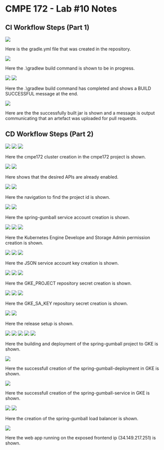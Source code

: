 # CMPE 172 - Lab #10 Notes

## CI Workflow Steps (Part 1)
![](../screenshots/gradle-yml.png)

Here is the gradle.yml file that was created in the repository.

![](../screenshots/build-in-progress.png)

Here the .\gradlew build command is shown to be in progress.

![](../screenshots/build-with-gradle-1.png)
![](../screenshots/build-with-gradle-2.png)

Here the .\gradlew build command has completed and shows a BUILD SUCCESSFUL message at the end.

![](../screenshots/build-result-and-artefact.png)

Here are the the successfully built jar is shown and a message is output communicating that an artefact was uploaded for pull requests.


## CD Workflow Steps (Part 2)
![](../screenshots/cluster-1.png)
![](../screenshots/cluster-2.png)
![](../screenshots/cluster-3.png)

Here the cmpe172 cluster creation  in the cmpe172 project is shown.

![](../screenshots/api-library.png)
![](../screenshots/api-enabled.png)

Here shows that the desired APIs are already enabled.

![](../screenshots/cloud-dashboard.png)
![](../screenshots/project-id.png)

Here the navigation to find the project id is shown.

![](../screenshots/service-account-1.png)
![](../screenshots/service-account-2.png)

Here the spring-gumball service account creation is shown.

![](../screenshots/IAM.png)
![](../screenshots/grant-access-1.png)
![](../screenshots/grant-access-2.png)

Here the Kubernetes Engine Develope and Storage Admin permission creation is shown.

![](../screenshots/create-key-1.png)
![](../screenshots/create-key-2.png)
![](../screenshots/key-saved.png)

Here the JSON service account key creation is shown.

![](../screenshots/actions-secrets-1.png)
![](../screenshots/actions-secrets-2.png)
![](../screenshots/actions-secrets-3.png)

Here the GKE_PROJECT repository secret creation is shown.

![](../screenshots/service-account-json.png)
![](../screenshots/actions-secrets-4.png)
![](../screenshots/actions-secrets-5.png)

Here the GKE_SA_KEY repository secret creation is shown.

![](../screenshots/release-1.png)
![](../screenshots/release-2.png)

Here the release setup is shown.

![](../screenshots/release-workflow-1.png)
![](../screenshots/release-workflow-2.png)
![](../screenshots/release-workflow-3.png)
![](../screenshots/release-workflow-4.png)
![](../screenshots/release-workflow-5.png)

Here the building and deployment of the spring-gumball project to GKE is shown.

![](../screenshots/workloads.png)

Here the successfull creation of the spring-gumball-deployment in GKE is shown.

![](../screenshots/service.png)

Here the successfull creation of the spring-gumball-service in GKE is shown.

![](../screenshots/ingress-1.png)
![](../screenshots/ingress-2.png)

Here the creation of the spring-gumball load balancer is shown.

![](../screenshots/web-app.png)

Here the web app running on the exposed frontend ip (34.149.217.251) is shown.
